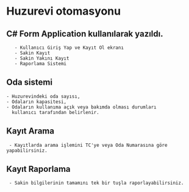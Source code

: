 # Huzurevi otomasyonu
## C# Form Application kullanılarak yazıldı.
```
   - Kullanıcı Giriş Yap ve Kayıt Ol ekranı
   - Sakin Kayıt
   - Sakin Yakını Kayıt
   - Raporlama Sistemi
   ```
## Oda sistemi
 ```
 - Huzurevindeki oda sayısı,
 - Odaların kapasitesi,
 - Odaların kullanıma açık veya bakımda olması durumları
   kullanıcı tarafından belirlenir.
 ```
 ## Kayıt Arama
 ```
  - Kayıtlarda arama işlemini TC'ye veya Oda Numarasına göre yapabilirsiniz.
 ```
  ## Kayıt Raporlama
 ```
  - Sakin bilgilerinin tamamını tek bir tuşla raporlayabilirsiniz.
 ```

   

